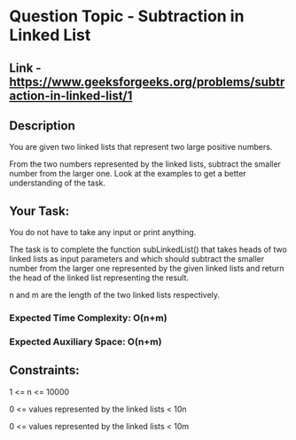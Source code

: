 # Question Topic - Subtraction in Linked List


## Link - https://www.geeksforgeeks.org/problems/subtraction-in-linked-list/1


## Description

You are given two linked lists that represent two large positive numbers.

From the two numbers represented by the linked lists, subtract the smaller number from the larger one. Look at the examples to get a better understanding of the task.

## Your Task:
You do not have to take any input or print anything. 

The task is to complete the function subLinkedList() that takes heads of two linked lists as input parameters and which should subtract the smaller number from the larger one represented by the given linked lists and return the head of the linked list representing the result.

n and m are the length of the two linked lists respectively.

### Expected Time Complexity:  O(n+m)

### Expected Auxiliary Space: O(n+m)

## Constraints:

1 <= n <= 10000

0 <= values represented by the linked lists < 10n

0 <= values represented by the linked lists < 10m
